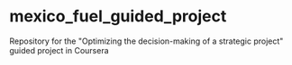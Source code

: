 # mexico_fuel_guided_project
Repository for the "Optimizing the decision-making of a strategic project" guided project in Coursera
